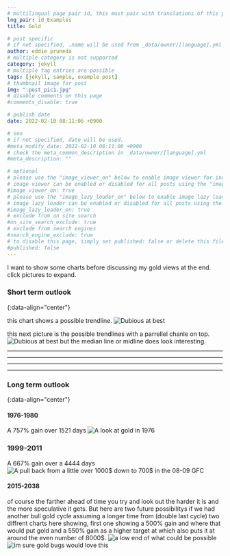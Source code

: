 ```yaml
---
# multilingual page pair id, this must pair with translations of this page. (This name must be unique)
lng_pair: id_Examples
title: Gold

# post specific
# if not specified, .name will be used from _data/owner/[language].yml
author: eddie pruneda
# multiple category is not supported
category: jekyll
# multiple tag entries are possible
tags: [jekyll, sample, example post]
# thumbnail image for post
img: ":post_pic1.jpg"
# disable comments on this page
#comments_disable: true

# publish date
date: 2022-02-10 08:11:06 +0900

# seo
# if not specified, date will be used.
#meta_modify_date: 2022-02-10 08:11:06 +0900
# check the meta_common_description in _data/owner/[language].yml
#meta_description: ""

# optional
# please use the "image_viewer_on" below to enable image viewer for individual pages or posts (_posts/ or [language]/_posts folders).
# image viewer can be enabled or disabled for all posts using the "image_viewer_posts: true" setting in _data/conf/main.yml.
#image_viewer_on: true
# please use the "image_lazy_loader_on" below to enable image lazy loader for individual pages or posts (_posts/ or [language]/_posts folders).
# image lazy loader can be enabled or disabled for all posts using the "image_lazy_loader_posts: true" setting in _data/conf/main.yml.
#image_lazy_loader_on: true
# exclude from on site search
#on_site_search_exclude: true
# exclude from search engines
#search_engine_exclude: true
# to disable this page, simply set published: false or delete this file
#published: false
---
```


<!-- outline-start -->

I want to show some charts before discussing my gold views at the end. click pictures to expand.

<!-- outline-end -->

### Short term outlook 
{:data-align="center"}

this chart shows a possible trendline. 
![Dubious at best](:short.png)

this next picture is the possible trendlines with a parrellel chanle on top.
![Dubious at best but the median line or midline does look interesting.](:combo.png)

***
***
***
***

### Long term outlook 
{:data-align="center"}


#### 1976-1980

A 757% gain over 1521 days
![A look at gold in 1976](:76.png)

### 1999-2011
A 667% gain over a 4444 days 
![A pull back from a little over 1000$ down to 700$ in the 08-09 GFC](:99.png)

#### 2015-2038
of course the farther ahead of time you try and look out the harder it is and the more speculative it gets. But here are two future possibilitys if we had another bull gold cycle assuming a longer time from (double last cycle) two diffrent charts here showing, first one showing a 500% gain and where that would put gold and a 550% gain as a higher target at which also puts it at around the even number of 8000$.
![a low end of what could be possible](:500.png)
![im sure gold bugs would love this](:550.png)



